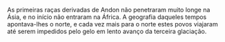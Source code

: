 ﻿As primeiras raças derivadas de Andon não penetraram muito longe na Ásia, e no início não entraram na África. A geografia daqueles tempos apontava-lhes o norte, e cada vez mais para o norte estes povos viajaram até serem impedidos pelo gelo em lento avanço da terceira glaciação.